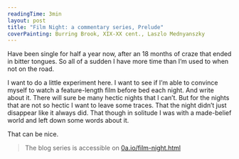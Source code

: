```yaml
---
readingTime: 3min
layout: post
title: "Film Night: a commentary series, Prelude"
coverPainting: Burring Brook, XIX-XX cent., Laszlo Mednyanszky
---
```

Have been single for half a year now, after an 18 months of craze that ended in bitter tongues. So all of a sudden I have more time than I’m used to when not on the road.
<!--more-->

I want to do a little experiment here. I want to see if I’m able to convince myself to watch a feature-length film before bed each night. And write about it. There will sure be many hectic nights that I can’t. But for the nights that are not so hectic I want to leave some traces. That the night didn’t just disappear like it always did. That though in solitude I was with a made-belief world and left down some words about it.

That can be nice.

> The blog series is accessible on [0a.io/film-night.html](/film-night.html)
